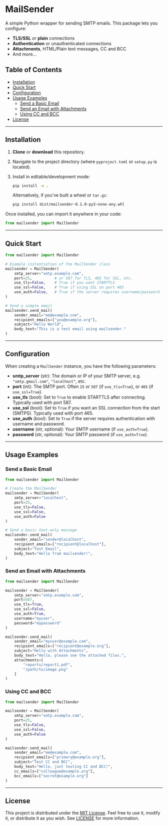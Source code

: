 # MailSender

A simple Python wrapper for sending SMTP emails. This package lets you configure:
- **TLS/SSL** or **plain** connections
- **Authentication** or unauthenticated connections
- **Attachments**, HTML/Plain text messages, CC and BCC
- And more...

## Table of Contents
- [Installation](#installation)
- [Quick Start](#quick-start)
- [Configuration](#configuration)
- [Usage Examples](#usage-examples)
  - [Send a Basic Email](#send-a-basic-email)
  - [Send an Email with Attachments](#send-an-email-with-attachments)
  - [Using CC and BCC](#using-cc-and-bcc)
- [License](#license)

---

## Installation

1. **Clone** or **download** this repository.
2. Navigate to the project directory (where `pyproject.toml` or `setup.py` is located).
3. Install in editable/development mode:

   ```bash
   pip install -e .
   ```

   Alternatively, if you've built a wheel or `tar.gz`:

   ```bash
   pip install dist/mailsender-0.1.0-py3-none-any.whl
   ```

Once installed, you can import it anywhere in your code:

```python
from mailsender import MailSender
```

---

## Quick Start

```python
from mailsender import MailSender

# Example instantiation of the MailSender class
mailsender = MailSender(
    smtp_server="smtp.example.com",
    port=25,          # or 587 for TLS, 465 for SSL, etc.
    use_tls=False,    # True if you want STARTTLS
    use_ssl=False,    # True if using SSL on port 465
    use_auth=False,   # True if the server requires username/password
)

# Send a simple email
mailsender.send_mail(
    sender_email="me@example.com",
    recipient_emails=["you@example.org"],
    subject="Hello World",
    body_text="This is a test email using mailsender."
)
```

---

## Configuration

When creating a `MailSender` instance, you have the following parameters:

- **smtp_server** (str): The domain or IP of your SMTP server, e.g. `"smtp.gmail.com"`, `"localhost"`, etc.
- **port** (int): The SMTP port. Often `25` or `587` (if `use_tls=True`), or `465` (if `use_ssl=True`).
- **use_tls** (bool): Set to `True` to enable STARTTLS after connecting. Typically used with port 587.
- **use_ssl** (bool): Set to `True` if you want an SSL connection from the start (SMTPS). Typically used with port 465.
- **use_auth** (bool): Set to `True` if the server requires authentication with username and password.
- **username** (str, optional): Your SMTP username (if `use_auth=True`).
- **password** (str, optional): Your SMTP password (if `use_auth=True`).

---

## Usage Examples

### Send a Basic Email

```python
from mailsender import MailSender

# Create the MailSender
mailsender = MailSender(
    smtp_server="localhost",
    port=25,
    use_tls=False,
    use_ssl=False,
    use_auth=False
)

# Send a basic text-only message
mailsender.send_mail(
    sender_email="sender@localhost",
    recipient_emails=["recipient@localhost"],
    subject="Test Email",
    body_text="Hello from mailsender!",
)
```

### Send an Email with Attachments

```python
from mailsender import MailSender

mailsender = MailSender(
    smtp_server="smtp.example.com",
    port=587,
    use_tls=True,
    use_ssl=False,
    use_auth=True,
    username="myuser",
    password="mypassword"
)

mailsender.send_mail(
    sender_email="myuser@example.com",
    recipient_emails=["recipient@example.org"],
    subject="Hello with Attachments",
    body_text="Hello, please see the attached files.",
    attachments=[
        "reports/report1.pdf",
        "/path/to/image.png"
    ]
)
```

### Using CC and BCC

```python
from mailsender import MailSender

mailsender = MailSender(
    smtp_server="smtp.example.com",
    port=25,
    use_tls=False,
    use_ssl=False,
    use_auth=False
)

mailsender.send_mail(
    sender_email="me@example.com",
    recipient_emails=["primary@example.org"],
    subject="Test CC and BCC",
    body_text="Hello, just testing CC and BCC!",
    cc_emails=["colleague@example.org"],
    bcc_emails=["secret@example.org"]
)
```

---

## License

This project is distributed under the [MIT License](LICENSE). Feel free to use it, modify it, or distribute it as you wish. See [LICENSE](LICENSE) for more information.